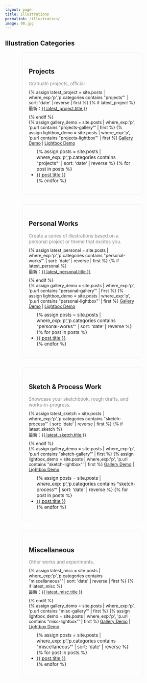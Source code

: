 ```yaml
---
layout: page
title: Illustrations
permalink: /illustration/
image: 08.jpg
---
```


<section class="category-list-section">
  <h1 class="category-list-title">Illustration Categories</h1>
  <div style="display: flex; flex-wrap: wrap; gap: 32px; justify-content: center;">
    <!-- Projects -->
    <div style="flex:1 1 300px; min-width:260px; max-width:350px; border:1px solid #eee; border-radius:8px; padding:20px;">
      <h2>Projects</h2>
      <div style="margin-bottom:10px; color:#888; font-size:15px;">Graduate projects, official</div>
      {% assign latest_project = site.posts | where_exp:'p','p.categories contains "projects"' | sort: 'date' | reverse | first %}
      {% if latest_project %}
        <div style="margin-bottom:10px;">最新：<a href="{{ latest_project.url | relative_url }}">{{ latest_project.title }}</a></div>
      {% endif %}
      <div style="font-size:14px;">
        {% assign gallery_demo = site.posts | where_exp:'p', 'p.url contains "projects-gallery"' | first %}
        {% assign lightbox_demo = site.posts | where_exp:'p', 'p.url contains "projects-lightbox"' | first %}
        <a href="{{ gallery_demo.url | relative_url }}">Gallery Demo</a> |
        <a href="{{ lightbox_demo.url | relative_url }}">Lightbox Demo</a>
      </div>
      <ul style="margin-top:10px; font-size:15px;">
        {% assign posts = site.posts | where_exp:'p','p.categories contains "projects"' | sort: 'date' | reverse %}
        {% for post in posts %}
          <li><a href="{{ post.url | relative_url }}">{{ post.title }}</a></li>
        {% endfor %}
      </ul>
    </div>
    <!-- Personal Works -->
    <div style="flex:1 1 300px; min-width:260px; max-width:350px; border:1px solid #eee; border-radius:8px; padding:20px;">
      <h2>Personal Works</h2>
      <div style="margin-bottom:10px; color:#888; font-size:15px;">Create a series of illustrations based on a personal project or theme that excites you.</div>
      {% assign latest_personal = site.posts | where_exp:'p','p.categories contains "personal-works"' | sort: 'date' | reverse | first %}
      {% if latest_personal %}
        <div style="margin-bottom:10px;">最新：<a href="{{ latest_personal.url | relative_url }}">{{ latest_personal.title }}</a></div>
      {% endif %}
      <div style="font-size:14px;">
        {% assign gallery_demo = site.posts | where_exp:'p', 'p.url contains "personal-gallery"' | first %}
        {% assign lightbox_demo = site.posts | where_exp:'p', 'p.url contains "personal-lightbox"' | first %}
        <a href="{{ gallery_demo.url | relative_url }}">Gallery Demo</a> |
        <a href="{{ lightbox_demo.url | relative_url }}">Lightbox Demo</a>
      </div>
      <ul style="margin-top:10px; font-size:15px;">
        {% assign posts = site.posts | where_exp:'p','p.categories contains "personal-works"' | sort: 'date' | reverse %}
        {% for post in posts %}
          <li><a href="{{ post.url | relative_url }}">{{ post.title }}</a></li>
        {% endfor %}
      </ul>
    </div>
    <!-- Sketch & Process Work -->
    <div style="flex:1 1 300px; min-width:260px; max-width:350px; border:1px solid #eee; border-radius:8px; padding:20px;">
      <h2>Sketch & Process Work</h2>
      <div style="margin-bottom:10px; color:#888; font-size:15px;">Showcase your sketchbook, rough drafts, and works-in-progress.</div>
      {% assign latest_sketch = site.posts | where_exp:'p','p.categories contains "sketch-process"' | sort: 'date' | reverse | first %}
      {% if latest_sketch %}
        <div style="margin-bottom:10px;">最新：<a href="{{ latest_sketch.url | relative_url }}">{{ latest_sketch.title }}</a></div>
      {% endif %}
      <div style="font-size:14px;">
        {% assign gallery_demo = site.posts | where_exp:'p', 'p.url contains "sketch-gallery"' | first %}
        {% assign lightbox_demo = site.posts | where_exp:'p', 'p.url contains "sketch-lightbox"' | first %}
        <a href="{{ gallery_demo.url | relative_url }}">Gallery Demo</a> |
        <a href="{{ lightbox_demo.url | relative_url }}">Lightbox Demo</a>
      </div>
      <ul style="margin-top:10px; font-size:15px;">
        {% assign posts = site.posts | where_exp:'p','p.categories contains "sketch-process"' | sort: 'date' | reverse %}
        {% for post in posts %}
          <li><a href="{{ post.url | relative_url }}">{{ post.title }}</a></li>
        {% endfor %}
      </ul>
    </div>
    <!-- Miscellaneous -->
    <div style="flex:1 1 300px; min-width:260px; max-width:350px; border:1px solid #eee; border-radius:8px; padding:20px;">
      <h2>Miscellaneous</h2>
      <div style="margin-bottom:10px; color:#888; font-size:15px;">Other works and experiments.</div>
      {% assign latest_misc = site.posts | where_exp:'p','p.categories contains "miscellaneous"' | sort: 'date' | reverse | first %}
      {% if latest_misc %}
        <div style="margin-bottom:10px;">最新：<a href="{{ latest_misc.url | relative_url }}">{{ latest_misc.title }}</a></div>
      {% endif %}
      <div style="font-size:14px;">
        {% assign gallery_demo = site.posts | where_exp:'p', 'p.url contains "misc-gallery"' | first %}
        {% assign lightbox_demo = site.posts | where_exp:'p', 'p.url contains "misc-lightbox"' | first %}
        <a href="{{ gallery_demo.url | relative_url }}">Gallery Demo</a> |
        <a href="{{ lightbox_demo.url | relative_url }}">Lightbox Demo</a>
      </div>
      <ul style="margin-top:10px; font-size:15px;">
        {% assign posts = site.posts | where_exp:'p','p.categories contains "miscellaneous"' | sort: 'date' | reverse %}
        {% for post in posts %}
          <li><a href="{{ post.url | relative_url }}">{{ post.title }}</a></li>
        {% endfor %}
      </ul>
    </div>
  </div>
</section>